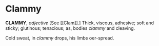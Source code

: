 # Clammy

**CLAMMY**, _adjective_ \[See [[Clam]].\] Thick, viscous, adhesive; soft and sticky; glutinous; tenacious; as, bodies _clammy_ and cleaving.

Cold sweat, in _clammy_ drops, his limbs oer-spread.